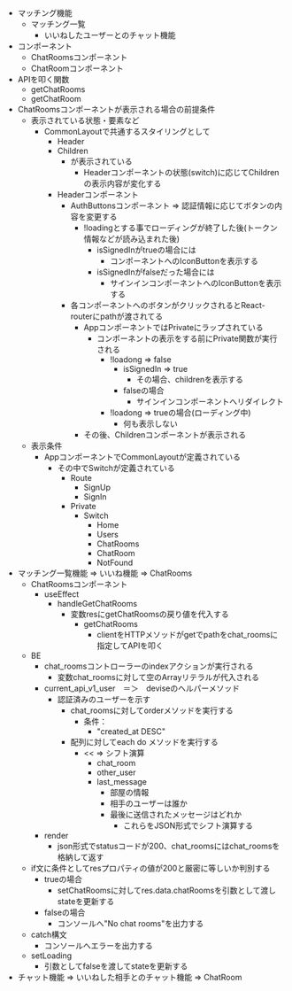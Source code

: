 - マッチング機能
    - マッチング一覧
        - いいねしたユーザーとのチャット機能
- コンポーネント
    - ChatRoomsコンポーネント
    - ChatRoomコンポーネント
- APIを叩く関数
    - getChatRooms
    - getChatRoom
- ChatRoomsコンポーネントが表示される場合の前提条件
    - 表示されている状態・要素など
        - CommonLayoutで共通するスタイリングとして
            - Header
            - Children
                - が表示されている
                    - Headerコンポーネントの状態(switch)に応じてChildrenの表示内容が変化する
            - Headerコンポーネント
                - AuthButtonsコンポーネント => 認証情報に応じてボタンの内容を変更する
                    - !loadingとする事でローディングが終了した後(トークン情報などが読み込まれた後)
                        - isSignedInがtrueの場合には
                            - コンポーネントへのIconButtonを表示する
                        - isSignedInがfalseだった場合には
                            - サインインコンポーネントへのIconButtonを表示する
                - 各コンポーネントへのボタンがクリックされるとReact-routerにpathが渡されてる
                    - AppコンポーネントではPrivateにラップされている
                        - コンポーネントの表示をする前にPrivate関数が実行される
                            - !loadong => false
                                - isSignedIn => true
                                    - その場合、childrenを表示する
                                - falseの場合
                                    - サインインコンポーネントへリダイレクト
                            - !loadong => trueの場合(ローディング中)
                                - 何も表示しない
                    - その後、Childrenコンポーネントが表示される
    - 表示条件
        - AppコンポーネントでCommonLayoutが定義されている
            - その中でSwitchが定義されている
                - Route
                    - SignUp
                    - SignIn
                - Private
                    - Switch
                        - Home
                        - Users
                        - ChatRooms
                        - ChatRoom
                        - NotFound
- マッチング一覧機能 => いいね機能 => ChatRooms
    - ChatRoomsコンポーネント
        - useEffect
            - handleGetChatRooms
                - 変数resにgetChatRoomsの戻り値を代入する
                    - getChatRooms
                        - clientをHTTPメソッドがgetでpathをchat_roomsに指定してAPIを叩く
    - BE
        - chat_roomsコントローラーのindexアクションが実行される
            - 変数chat_roomsに対して空のArrayリテラルが代入される
        - current_api_v1_user　＝＞　deviseのヘルパーメソッド
            - 認証済みのユーザーを示す
                - chat_roomsに対してorderメソッドを実行する
                    - 条件：
                        - "created_at DESC"
                - 配列に対してeach do メソッドを実行する
                    - << => シフト演算
                        - chat_room
                        - other_user
                        - last_message
                            - 部屋の情報
                            - 相手のユーザーは誰か
                            - 最後に送信されたメッセージはどれか
                                - これらをJSON形式でシフト演算する
        - render
            - json形式でstatusコードが200、chat_roomsにはchat_roomsを格納して返す
    - if文に条件としてresプロパティの値が200と厳密に等しいか判別する
        - trueの場合
            - setChatRoomsに対してres.data.chatRoomsを引数として渡しstateを更新する
        - falseの場合
            - コンソールへ"No chat rooms"を出力する
    - catch構文
        - コンソールへエラーを出力する
    - setLoading
        - 引数としてfalseを渡してstateを更新する
- チャット機能 => いいねした相手とのチャット機能 => ChatRoom